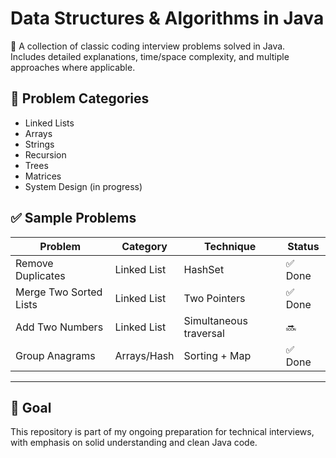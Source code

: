 # Data Structures & Algorithms in Java

🚀 A collection of classic coding interview problems solved in Java.  
Includes detailed explanations, time/space complexity, and multiple approaches where applicable.

## 📁 Problem Categories

- Linked Lists
- Arrays
- Strings
- Recursion
- Trees
- Matrices
- System Design (in progress)

## ✅ Sample Problems

| Problem                      | Category      | Technique       | Status |
|-----------------------------|---------------|-----------------|--------|
| Remove Duplicates           | Linked List   | HashSet         | ✅ Done |
| Merge Two Sorted Lists      | Linked List   | Two Pointers    | ✅ Done |
| Add Two Numbers             | Linked List   | Simultaneous traversal | 🔜 |
| Group Anagrams              | Arrays/Hash   | Sorting + Map   | ✅ Done |

---

## 🧠 Goal

This repository is part of my ongoing preparation for technical interviews, with emphasis on solid understanding and clean Java code.
